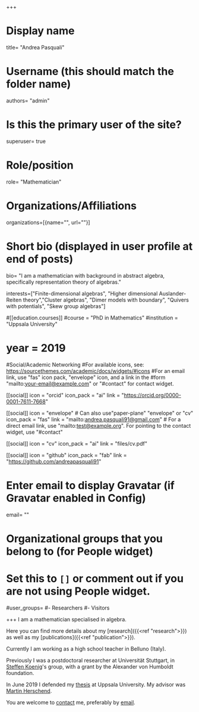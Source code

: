 +++
# Display name
title= "Andrea Pasquali"

# Username (this should match the folder name)
authors= "admin"

# Is this the primary user of the site?
superuser= true

# Role/position
role= "Mathematician"

# Organizations/Affiliations
organizations=[{name="", url=""}]

# Short bio (displayed in user profile at end of posts)
bio= "I am a mathematician with background in abstract algebra, specifically representation theory of algebras."

interests=["Finite-dimensional algebras", "Higher dimensional Auslander-Reiten theory","Cluster algebras", "Dimer models with boundary", "Quivers with potentials", "Skew group algebras"]


#[[education.courses]]
#course = "PhD in Mathematics" 
#institution = "Uppsala University"
# year = 2019


#Social/Academic Networking
#For available icons, see: https://sourcethemes.com/academic/docs/widgets/#icons
#For an email link, use "fas" icon pack, "envelope" icon, and a link in the
#form "mailto:your-email@example.com" or "#contact" for contact widget.


[[social]]
 icon = "orcid"
 icon_pack = "ai"
 link = "https://orcid.org/0000-0001-7611-7668"

[[social]]
 icon = "envelope" # Can also use"paper-plane" "envelope" or "cv"
 icon_pack = "fas"
 link = "mailto:andrea.pasquali91@gmail.com" # For a direct email link, use "mailto:test@example.org". For pointing to the contact widget, use "#contact"

[[social]]
 icon = "cv"
 icon_pack = "ai"
 link = "files/cv.pdf"

[[social]]
 icon = "github"
 icon_pack = "fab"
 link = "https://github.com/andreapasquali91"

# Enter email to display Gravatar (if Gravatar enabled in Config)
email= ""
  
# Organizational groups that you belong to (for People widget)
#   Set this to `[]` or comment out if you are not using People widget.  
#user_groups=
#- Researchers
#- Visitors

+++
I am a mathematician specialised in algebra. 

Here you can find more details about my [research]({{<ref "research">}}) as well as my [publications]({{<ref "publication">}}).

Currently I am working as a high school teacher in Belluno (Italy).

Previously I was a postdoctoral researcher at Universität Stuttgart, in [Steffen Koenig](https://pnp.mathematik.uni-stuttgart.de/iaz/iaz1/Koenig/index.html)'s group, with a grant by the Alexander von Humboldt foundation. 

In June 2019 I defended my [thesis](/files/thesis.pdf) at Uppsala University. My advisor was [Martin Herschend](http://www2.math.uu.se/~martinh/).

You are welcome to [contact](/contact) me, preferably by [email](mailto:andrea.pasquali91@gmail.com).

